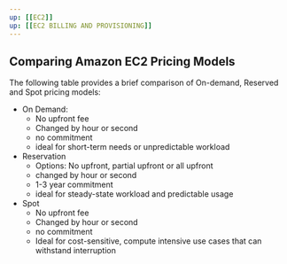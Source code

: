 ```yaml
---
up: [[EC2]]
up: [[EC2 BILLING AND PROVISIONING]]
---
```

## Comparing Amazon EC2 Pricing Models

<!-- #ec2_pricing -->

The following table provides a brief comparison of On-demand, Reserved and Spot pricing models:
- On Demand:
	- No upfront fee
	- Changed by hour or second
	- no commitment
	- ideal for short-term needs or unpredictable workload
- Reservation
	- Options: No upfront, partial upfront or all upfront
	- changed by hour or second
	- 1-3 year commitment
	- ideal for steady-state workload and predictable usage
- Spot
	- No upfront fee
	- Changed by hour or second
	- no commitment
	- Ideal for cost-sensitive, compute intensive use cases that can withstand interruption
